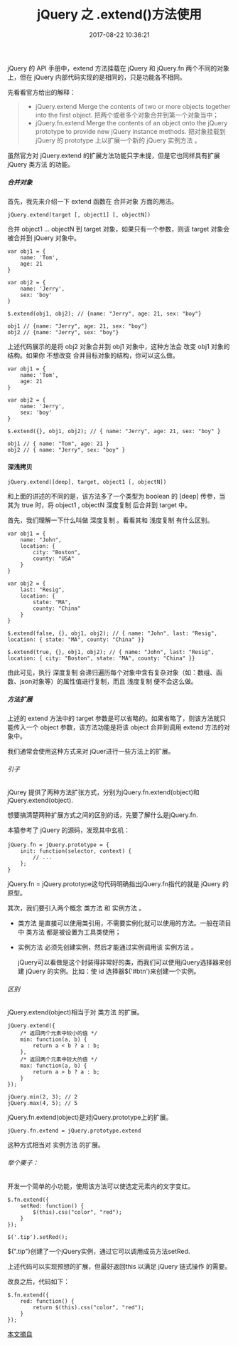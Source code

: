 ﻿---
title: jQuery 之 .extend()方法使用
date: 2017-08-22 10:36:21
category: 技术
tags:  [jquery]
stickie: true
---

jQuery 的 API 手册中，extend 方法挂载在 jQuery 和 jQuery.fn 两个不同的对象上，但在 jQuery 内部代码实现的是相同的，只是功能各不相同。

先看看官方给出的解释：
>   -  jQuery.extend Merge the contents of two or more objects together into the first object. 把两个或者多个对象合并到第一个对象当中；
> -  jQuery.fn.extend Merge the contents of an object onto the jQuery prototype to provide new jQuery instance methods. 把对象挂载到 jQuery 的 prototype 上以扩展一个新的 jQuery 实例方法 。

虽然官方对 jQuery.extend 的扩展方法功能只字未提，但是它也同样具有扩展 jQuery 类方法 的功能。
##### 合并对象

首先，我先来介绍一下 extend 函数在 合并对象 方面的用法。
```
jQuery.extend(target [, object1] [, objectN])
```
合并 object1 ... objectN 到 target 对象，如果只有一个参数，则该 target 对象会被合并到 jQuery 对象中。
```
var obj1 = {
    name: 'Tom',
    age: 21
}

var obj2 = {
    name: 'Jerry',
    sex: 'boy'
}

$.extend(obj1, obj2); // {name: "Jerry", age: 21, sex: "boy"}

obj1 // {name: "Jerry", age: 21, sex: "boy"}
obj2 // {name: "Jerry", sex: "boy"}
```
上述代码展示的是将 obj2 对象合并到 obj1 对象中，这种方法会 改变 obj1 对象的结构。如果你 不想改变 合并目标对象的结构，你可以这么做。
```
var obj1 = {
    name: 'Tom',
    age: 21
}

var obj2 = {
    name: 'Jerry',
    sex: 'boy'
}

$.extend({}, obj1, obj2); // { name: "Jerry", age: 21, sex: "boy" }

obj1 // { name: "Tom", age: 21 }
obj2 // { name: "Jerry", sex: "boy" }
```
#### 深浅拷贝
```
jQuery.extend([deep], target, object1 [, objectN])
```
和上面的讲述的不同的是，该方法多了一个类型为 boolean 的 [deep] 传参，当其为 true 时，将 object1 , objectN 深度复制 后合并到 target 中。

首先，我们理解一下什么叫做 深度复制 。看看其和 浅度复制 有什么区别。
```
var obj1 = {
    name: "John",
    location: {
        city: "Boston",
        county: "USA"
    }
}

var obj2 = {
    last: "Resig",
    location: {
        state: "MA",
        county: "China"
    }
}

$.extend(false, {}, obj1, obj2); // { name: "John", last: "Resig", location: { state: "MA", county: "China" }}

$.extend(true, {}, obj1, obj2); // { name: "John", last: "Resig", location: { city: "Boston", state: "MA", county: "China" }}
```
由此可见，执行 深度复制 会递归遍历每个对象中含有复杂对象（如：数组、函数、json对象等）的属性值进行复制，而且 浅度复制 便不会这么做。

##### 方法扩展

上述的 extend 方法中的 target 参数是可以省略的。如果省略了，则该方法就只能传入一个 object 参数，该方法功能是将该 object 合并到调用 extend 方法的对象中。

我们通常会使用这种方式来对 jQuer进行一些方法上的扩展。

###### 引子

jQurey 提供了两种方法扩张方式，分别为jQuery.fn.extend(object)和jQuery.extend(object).

想要搞清楚两种扩展方式之间的区别的话，先要了解什么是jQuery.fn.

本猿参考了 jQuery 的源码，发现其中玄机：
```
jQuery.fn = jQuery.prototype = {　　　
    init: function(selector, context) {
        // ...
    };
}
```
jQuery.fn = jQuery.prototype这句代码明确指出jQuery.fn指代的就是 jQuery 的原型。

其次，我们要引入两个概念 类方法 和 实例方法 。

 - 类方法 是直接可以使用类引用，不需要实例化就可以使用的方法。一般在项目中 类方法 都是被设置为工具类使用；

 - 实例方法 必须先创建实例，然后才能通过实例调用该 实例方法 。

    jQuery可以看做是这个封装得非常好的类，而我们可以使用jQuery选择器来创建 jQuery 的实例。比如：使 id 选择器$('#btn')来创建一个实例。

###### 区别

jQuery.extend(object)相当于对 类方法 的扩展。
```
jQuery.extend({
    /* 返回两个元素中较小的值 */
    min: function(a, b) {
        return a < b ? a : b;
    },
    /* 返回两个元素中较大的值 */
    max: function(a, b) {
        return a > b ? a : b;
    }
});

jQuery.min(2, 3); // 2
jQuery.max(4, 5); // 5
```
jQuery.fn.extend(object)是对jQuery.prototype上的扩展。
```
jQuery.fn.extend = jQuery.prototype.extend
```
这种方式相当对 实例方法 的扩展。

###### 举个栗子：
开发一个简单的小功能，使用该方法可以使选定元素内的文字变红。
```
$.fn.extend({
    setRed: function() {
        $(this).css("color", "red");
    }
});

$('.tip').setRed();
```
$(".tip")创建了一个jQuery实例，通过它可以调用成员方法setRed.

上述代码可以实现预想的扩展，但最好返回this 以满足 jQuery 链式操作 的需要。

改良之后，代码如下：
```
$.fn.extend({
    red: function() {
        return $(this).css("color", "red");
    }
});
```

[本文摘自](https://segmentfault.com/a/1190000004082170)



